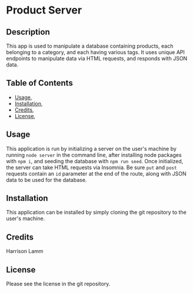 # Product Server

## Description

This app is used to manipulate a database containing products, each belonging to a category, and each having various tags. It uses unique API endpoints to manipulate data via HTML requests, and responds with JSON data.

## Table of Contents

- [Usage](#usage),
- [Installation](#installation),
- [Credits](#credits),
- [License](#license),

## Usage 

This application is run by initializing a server on the user's machine by running `node server` in the command line, after installing node packages with `npm i`, and seeding the database with `npm run seed`. Once initialized, the server can take HTML requests via Insomnia. Be sure `put` and `post` requests contain an `id` parameter at the end of the route, along with JSON data to be used for the database.

## Installation

This application can be installed by simply cloning the git repository to the user's machine.

## Credits

Harrison Lamm

## License

Please see the license in the git repository.